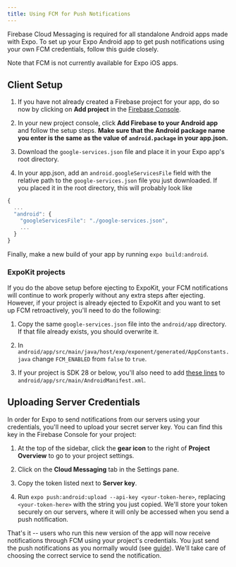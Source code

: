 ```yaml
---
title: Using FCM for Push Notifications
---
```


Firebase Cloud Messaging is required for all standalone Android apps made with Expo. To set up your Expo Android app to get push notifications using your own FCM credentials, follow this guide closely.

Note that FCM is not currently available for Expo iOS apps.

## Client Setup

1. If you have not already created a Firebase project for your app, do so now by clicking on **Add project** in the [Firebase Console](https://console.firebase.google.com/).

2. In your new project console, click **Add Firebase to your Android app** and follow the setup steps. **Make sure that the Android package name you enter is the same as the value of `android.package` in your app.json.**

3. Download the `google-services.json` file and place it in your Expo app's root directory.

4. In your app.json, add an `android.googleServicesFile` field with the relative path to the `google-services.json` file you just downloaded. If you placed it in the root directory, this will probably look like

```javascript
{
  ...
  "android": {
    "googleServicesFile": "./google-services.json",
    ...
  }
}
```

Finally, make a new build of your app by running `expo build:android`.

### ExpoKit projects

If you do the above setup before ejecting to ExpoKit, your FCM notifications will continue to work properly without any extra steps after ejecting. However, if your project is already ejected to ExpoKit and you want to set up FCM retroactively, you'll need to do the following:

1. Copy the same `google-services.json` file into the `android/app` directory. If that file already exists, you should overwrite it.

2. In `android/app/src/main/java/host/exp/exponent/generated/AppConstants.java` change `FCM_ENABLED` from `false` to `true`.

3. If your project is SDK 28 or below, you'll also need to add [these lines](https://github.com/expo/expo/blob/a44b8a65484d26a141550af59090c86432272ae5/template-files/android/AndroidManifest.xml#L270-L292) to `android/app/src/main/AndroidManifest.xml`.

## Uploading Server Credentials

In order for Expo to send notifications from our servers using your credentials, you'll need to upload your secret server key. You can find this key in the Firebase Console for your project:

1. At the top of the sidebar, click the **gear icon** to the right of **Project Overview** to go to your project settings.

2. Click on the **Cloud Messaging** tab in the Settings pane.

3. Copy the token listed next to **Server key**.

4. Run `expo push:android:upload --api-key <your-token-here>`, replacing `<your-token-here>` with the string you just copied. We'll store your token securely on our servers, where it will only be accessed when you send a push notification.

That's it -- users who run this new version of the app will now receive notifications through FCM using your project's credentials. You just send the push notifications as you normally would (see [guide](../../guides/push-notifications#2-call-expos-push-api-with-the)). We'll take care of choosing the correct service to send the notification.
